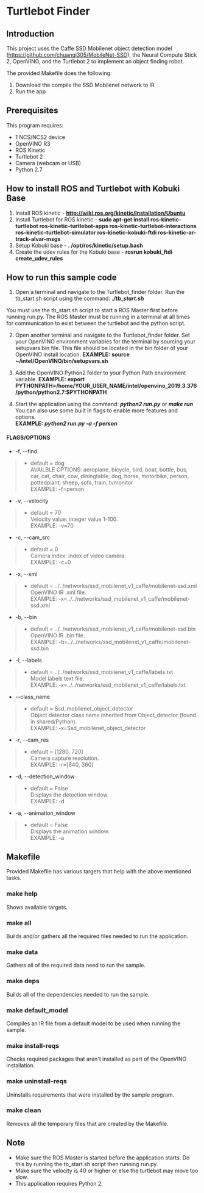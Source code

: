 # Turtlebot Finder
## Introduction
This project uses the Caffe SSD Mobilenet object detection model (https://github.com/chuanqi305/MobileNet-SSD), the Neural Compute Stick 2, OpenVINO, and the Turtlebot 2 to implement an object finding robot. 

The provided Makefile does the following:
1. Download the compile the SSD Mobilenet network to IR
2. Run the app

## Prerequisites
This program requires:
- 1 NCS/NCS2 device
- OpenVINO R3
- ROS Kinetic
- Turtlebot 2
- Camera (webcam or USB)
- Python 2.7

## How to install ROS and Turtlebot with Kobuki Base
1. Install ROS kinetic - **http://wiki.ros.org/kinetic/Installation/Ubuntu**
2. Install Turtlebot for ROS kinetic - **sudo apt-get install ros-kinetic-turtlebot ros-kinetic-turtlebot-apps ros-kinetic-turtlebot-interactions ros-kinetic-turtlebot-simulator ros-kinetic-kobuki-ftdi ros-kinetic-ar-track-alvar-msgs**
3. Setup Kobuki base - **. /opt/ros/kinetic/setup.bash** 
4. Create the udev rules for the Kobuki base - **rosrun kobuki_ftdi create_udev_rules**

## How to run this sample code
1. Open a terminal and navigate to the Turtlebot_finder folder. Run the tb_start.sh script using the command: ***./tb_start.sh*** <br>

You must use the tb_start.sh script to start a ROS Master first before running run.py. The ROS Master must be running in a terminal at all times for communication to exist between the turtlebot and the python script. 

2. Open another terminal and navigate to the Turtlebot_finder folder. Set your OpenVINO environment variables for the terminal by sourcing your setupvars.bin file. This file should be located in the bin folder of your OpenVINO install location. 
**EXAMPLE:** **source ~/intel/OpenVINO/bin/setupvars.sh**

3. Add the OpenVINO Python2 folder to your Python Path environment variable.
**EXAMPLE:** **export PYTHONPATH=/home/YOUR_USER_NAME/intel/openvino_2019.3.376/python/python2.7:$PYTHONPATH**

4. Start the application using the command: ***python2 run.py*** or ***make run***<br>
You can also use some built in flags to enable more features and options. <br>
**EXAMPLE:** ***python2 run.py -a -f person*** <br>

#### FLAGS/OPTIONS

* -f, --find
> - default = dog<br>
> AVAILBLE OPTIONS: aeroplane, bicycle, bird, boat, bottle,
> bus, car, cat, chair, cow, diningtable, dog, horse, motorbike,
> person, pottedplant, sheep, sofa, train, tvmonitor<br>
> EXAMPLE: -f=person

* -v, --velocity
> - default = 70<br>
> Velocity value: integer value 1-100. <br>
> EXAMPLE: -v=70

* -c, --cam_src
> - default = 0<br>
> Camera index: index of video camera.<br>
> EXAMPLE: -c=0

* -x, --xml
> - default = ../../networks/ssd_mobilenet_v1_caffe/mobilenet-ssd.xml<br>
> OpenVINO IR .xml file. <br>
> EXAMPLE: -x=../../networks/ssd_mobilenet_v1_caffe/mobilenet-ssd.xml

* -b, --bin
> - default = ../../networks/ssd_mobilenet_v1_caffe/mobilenet-ssd.bin<br>
> OpenVINO IR .bin file. <br>
> EXAMPLE: -b=../../networks/ssd_mobilenet_v1_caffe/mobilenet-ssd.bin

* -l, --labels
> - default = ../../networks/ssd_mobilenet_v1_caffe/labels.txt<br>
> Model labels text file. <br>
> EXAMPLE: -x=../../networks/ssd_mobilenet_v1_caffe/labels.txt

* --class_name
> - default = Ssd_mobilenet_object_detector<br>
> Object detector class name inherited from Object_detector (found in shared/Python). <br>
> EXAMPLE: -x=Ssd_mobilenet_object_detector

* -r, --cam_res
> - default = [1280, 720]<br>
> Camera capture resolution.<br>
> EXAMPLE: -r=[640, 360]

* -d, --detection_window
> - default = False<br>
> Displays the detection window.<br>
> EXAMPLE: -d

* -a, --animation_window
> - default = False<br>
> Displays the animation window.<br>
> EXAMPLE: -a

## Makefile
Provided Makefile has various targets that help with the above mentioned tasks.

### make help
Shows available targets.

### make all
Builds and/or gathers all the required files needed to run the application.

### make data
Gathers all of the required data need to run the sample.

### make deps
Builds all of the dependencies needed to run the sample.

### make default_model
Compiles an IR file from a default model to be used when running the sample.

### make install-reqs
Checks required packages that aren't installed as part of the OpenVINO installation. 

### make uninstall-reqs
Uninstalls requirements that were installed by the sample program.
 
### make clean
Removes all the temporary files that are created by the Makefile.

## Note
- Make sure the ROS Master is started before the application starts. Do this by running the tb_start.sh script then running run.py.  
- Make sure the velocity is 40 or higher or else the turtlebot may move too slow. 
- This application requires Python 2.
